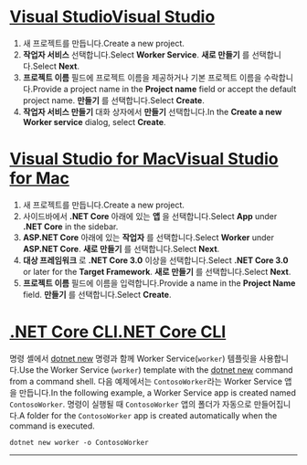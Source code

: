 # <a name="visual-studio"></a>[<span data-ttu-id="2b390-101">Visual Studio</span><span class="sxs-lookup"><span data-stu-id="2b390-101">Visual Studio</span></span>](#tab/visual-studio)

1. <span data-ttu-id="2b390-102">새 프로젝트를 만듭니다.</span><span class="sxs-lookup"><span data-stu-id="2b390-102">Create a new project.</span></span>
1. <span data-ttu-id="2b390-103">**작업자 서비스** 선택합니다.</span><span class="sxs-lookup"><span data-stu-id="2b390-103">Select **Worker Service**.</span></span> <span data-ttu-id="2b390-104">**새로 만들기** 를 선택합니다.</span><span class="sxs-lookup"><span data-stu-id="2b390-104">Select **Next**.</span></span>
1. <span data-ttu-id="2b390-105">**프로젝트 이름** 필드에 프로젝트 이름을 제공하거나 기본 프로젝트 이름을 수락합니다.</span><span class="sxs-lookup"><span data-stu-id="2b390-105">Provide a project name in the **Project name** field or accept the default project name.</span></span> <span data-ttu-id="2b390-106">**만들기** 를 선택합니다.</span><span class="sxs-lookup"><span data-stu-id="2b390-106">Select **Create**.</span></span>
1. <span data-ttu-id="2b390-107">**작업자 서비스 만들기** 대화 상자에서 **만들기** 선택합니다.</span><span class="sxs-lookup"><span data-stu-id="2b390-107">In the **Create a new Worker service** dialog, select **Create**.</span></span>

# <a name="visual-studio-for-mac"></a>[<span data-ttu-id="2b390-108">Visual Studio for Mac</span><span class="sxs-lookup"><span data-stu-id="2b390-108">Visual Studio for Mac</span></span>](#tab/visual-studio-mac)

1. <span data-ttu-id="2b390-109">새 프로젝트를 만듭니다.</span><span class="sxs-lookup"><span data-stu-id="2b390-109">Create a new project.</span></span>
1. <span data-ttu-id="2b390-110">사이드바에서 **.NET Core** 아래에 있는 **앱** 을 선택합니다.</span><span class="sxs-lookup"><span data-stu-id="2b390-110">Select **App** under **.NET Core** in the sidebar.</span></span>
1. <span data-ttu-id="2b390-111">**ASP.NET Core** 아래에 있는 **작업자** 를 선택합니다.</span><span class="sxs-lookup"><span data-stu-id="2b390-111">Select **Worker** under **ASP.NET Core**.</span></span> <span data-ttu-id="2b390-112">**새로 만들기** 를 선택합니다.</span><span class="sxs-lookup"><span data-stu-id="2b390-112">Select **Next**.</span></span>
1. <span data-ttu-id="2b390-113">**대상 프레임워크** 로 **.NET Core 3.0** 이상을 선택합니다.</span><span class="sxs-lookup"><span data-stu-id="2b390-113">Select **.NET Core 3.0** or later for the **Target Framework**.</span></span> <span data-ttu-id="2b390-114">**새로 만들기** 를 선택합니다.</span><span class="sxs-lookup"><span data-stu-id="2b390-114">Select **Next**.</span></span>
1. <span data-ttu-id="2b390-115">**프로젝트 이름** 필드에 이름을 입력합니다.</span><span class="sxs-lookup"><span data-stu-id="2b390-115">Provide a name in the **Project Name** field.</span></span> <span data-ttu-id="2b390-116">**만들기** 를 선택합니다.</span><span class="sxs-lookup"><span data-stu-id="2b390-116">Select **Create**.</span></span>

# <a name="net-core-cli"></a>[<span data-ttu-id="2b390-117">.NET Core CLI</span><span class="sxs-lookup"><span data-stu-id="2b390-117">.NET Core CLI</span></span>](#tab/netcore-cli)

<span data-ttu-id="2b390-118">명령 셸에서 [dotnet new](/dotnet/core/tools/dotnet-new) 명령과 함께 Worker Service(`worker`) 템플릿을 사용합니다.</span><span class="sxs-lookup"><span data-stu-id="2b390-118">Use the Worker Service (`worker`) template with the [dotnet new](/dotnet/core/tools/dotnet-new) command from a command shell.</span></span> <span data-ttu-id="2b390-119">다음 예제에서는 `ContosoWorker`라는 Worker Service 앱을 만듭니다.</span><span class="sxs-lookup"><span data-stu-id="2b390-119">In the following example, a Worker Service app is created named `ContosoWorker`.</span></span> <span data-ttu-id="2b390-120">명령이 실행될 때 `ContosoWorker` 앱의 폴더가 자동으로 만들어집니다.</span><span class="sxs-lookup"><span data-stu-id="2b390-120">A folder for the `ContosoWorker` app is created automatically when the command is executed.</span></span>

```dotnetcli
dotnet new worker -o ContosoWorker
```

---
